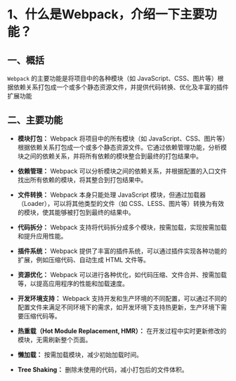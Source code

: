 # 1、什么是Webpack，介绍一下主要功能？

## 一、概括

`Webpack` 的主要功能是将项目中的各种模块（如 JavaScript、CSS、图片等）根据依赖关系打包成一个或多个静态资源文件，并提供代码转换、优化及丰富的插件扩展功能 ‌‌

## 二、主要功能

- ‌**模块打包：** Webpack 将项目中的所有模块（如 JavaScript、CSS、图片等）根据依赖关系打包成一个或多个静态资源文件。它通过依赖管理功能，分析模块之间的依赖关系，并将所有依赖的模块整合到最终的打包结果中。

- ‌**依赖管理：** Webpack 可以分析模块之间的依赖关系，并根据配置的入口文件找出所有依赖的模块，将其整合到打包结果中。

- ‌**文件转换：** Webpack 本身只能处理 JavaScript 模块，但通过加载器（Loader），可以将其他类型的文件（如 CSS、LESS、图片等）转换为有效的模块，使其能够被打包到最终的结果中。

- ‌**代码拆分：** Webpack 支持将代码拆分成多个模块，按需加载，实现按需加载和提升应用性能。

- ‌**插件系统：** Webpack 提供了丰富的插件系统，可以通过插件实现各种功能的扩展，例如压缩代码、自动生成 HTML 文件等。

- ‌**资源优化：** Webpack 可以进行各种优化，如代码压缩、文件合并、按需加载等，以提高应用程序的性能和加载速度。

- ‌**开发环境支持：** Webpack 支持开发和生产环境的不同配置，可以通过不同的配置文件来满足不同环境下的需求，如开发环境下支持热更新，生产环境下需要压缩代码等。

- ‌**热重载（Hot Module Replacement, HMR）：** 在开发过程中实时更新修改的模块，无需刷新整个页面。

- ‌**懒加载：** 按需加载模块，减少初始加载时间。

- ‌**Tree Shaking：** 删除未使用的代码，减小打包后的文件体积。
